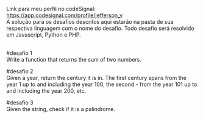 Link para meu perfil no codeSignal: https://app.codesignal.com/profile/jefferson_v
<br>
A solução para os desafios descritos aqui estarão na pasta de sua respectiva linguagem com o nome do desafio. Todo desafio será resolvido em Javascript, Python e PHP.
<br>
<br> 

#desafio 1<br>
Write a function that returns the sum of two numbers.<br>

#desafio 2<br>
Given a year, return the century it is in. The first century spans from the year 1 up to and including the year 100, the second - from the year 101 up to and including the year 200, etc.<br>

#desafio 3<br>
Given the string, check if it is a palindrome.<br>
